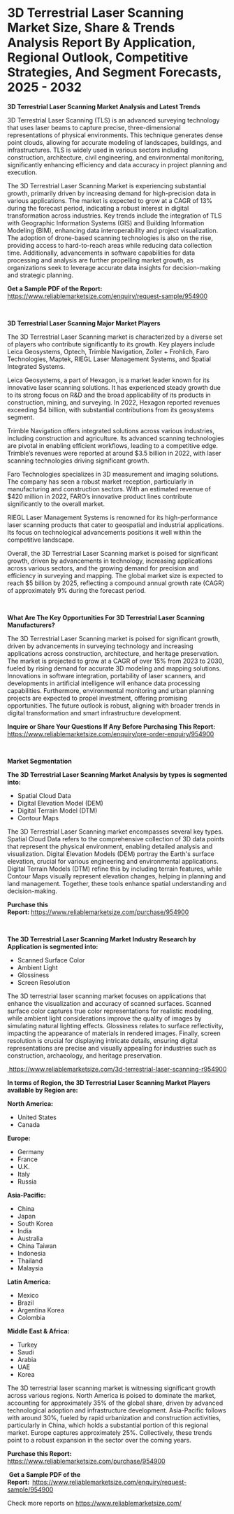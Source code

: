 <p><h1>3D Terrestrial Laser Scanning Market Size, Share & Trends Analysis Report By Application, Regional Outlook, Competitive Strategies, And Segment Forecasts, 2025 - 2032</h1></p><p><strong>3D Terrestrial Laser Scanning Market Analysis and Latest Trends</strong></p>
<p><p>3D Terrestrial Laser Scanning (TLS) is an advanced surveying technology that uses laser beams to capture precise, three-dimensional representations of physical environments. This technique generates dense point clouds, allowing for accurate modeling of landscapes, buildings, and infrastructures. TLS is widely used in various sectors including construction, architecture, civil engineering, and environmental monitoring, significantly enhancing efficiency and data accuracy in project planning and execution.</p><p>The 3D Terrestrial Laser Scanning Market is experiencing substantial growth, primarily driven by increasing demand for high-precision data in various applications. The market is expected to grow at a CAGR of 13% during the forecast period, indicating a robust interest in digital transformation across industries. Key trends include the integration of TLS with Geographic Information Systems (GIS) and Building Information Modeling (BIM), enhancing data interoperability and project visualization. The adoption of drone-based scanning technologies is also on the rise, providing access to hard-to-reach areas while reducing data collection time. Additionally, advancements in software capabilities for data processing and analysis are further propelling market growth, as organizations seek to leverage accurate data insights for decision-making and strategic planning.</p></p>
<p><strong>Get a Sample PDF of the Report:&nbsp;</strong> <a href="https://www.reliablemarketsize.com/enquiry/request-sample/954900?utm_campaign=2952&utm_medium=2&utm_source=Github&utm_content=ia&utm_term=07032025&utm_id=3d-terrestrial-laser-scanning">https://www.reliablemarketsize.com/enquiry/request-sample/954900</a></p>
<p>&nbsp;</p>
<p><strong>3D Terrestrial Laser Scanning Major Market Players</strong></p>
<p><p>The 3D Terrestrial Laser Scanning market is characterized by a diverse set of players who contribute significantly to its growth. Key players include Leica Geosystems, Optech, Trimble Navigation, Zoller + Frohlich, Faro Technologies, Maptek, RIEGL Laser Management Systems, and Spatial Integrated Systems.</p><p>Leica Geosystems, a part of Hexagon, is a market leader known for its innovative laser scanning solutions. It has experienced steady growth due to its strong focus on R&D and the broad applicability of its products in construction, mining, and surveying. In 2022, Hexagon reported revenues exceeding $4 billion, with substantial contributions from its geosystems segment.</p><p>Trimble Navigation offers integrated solutions across various industries, including construction and agriculture. Its advanced scanning technologies are pivotal in enabling efficient workflows, leading to a competitive edge. Trimble’s revenues were reported at around $3.5 billion in 2022, with laser scanning technologies driving significant growth.</p><p>Faro Technologies specializes in 3D measurement and imaging solutions. The company has seen a robust market reception, particularly in manufacturing and construction sectors. With an estimated revenue of $420 million in 2022, FARO’s innovative product lines contribute significantly to the overall market.</p><p>RIEGL Laser Management Systems is renowned for its high-performance laser scanning products that cater to geospatial and industrial applications. Its focus on technological advancements positions it well within the competitive landscape.</p><p>Overall, the 3D Terrestrial Laser Scanning market is poised for significant growth, driven by advancements in technology, increasing applications across various sectors, and the growing demand for precision and efficiency in surveying and mapping. The global market size is expected to reach $5 billion by 2025, reflecting a compound annual growth rate (CAGR) of approximately 9% during the forecast period.</p></p>
<p>&nbsp;</p>
<p><strong>What Are The Key Opportunities For 3D Terrestrial Laser Scanning Manufacturers?</strong></p>
<p><p>The 3D Terrestrial Laser Scanning market is poised for significant growth, driven by advancements in surveying technology and increasing applications across construction, architecture, and heritage preservation. The market is projected to grow at a CAGR of over 15% from 2023 to 2030, fueled by rising demand for accurate 3D modeling and mapping solutions. Innovations in software integration, portability of laser scanners, and developments in artificial intelligence will enhance data processing capabilities. Furthermore, environmental monitoring and urban planning projects are expected to propel investment, offering promising opportunities. The future outlook is robust, aligning with broader trends in digital transformation and smart infrastructure development.</p></p>
<p><strong>Inquire or Share Your Questions If Any Before Purchasing This Report:</strong> <a href="https://www.reliablemarketsize.com/enquiry/pre-order-enquiry/954900?utm_campaign=2952&utm_medium=2&utm_source=Github&utm_content=ia&utm_term=07032025&utm_id=3d-terrestrial-laser-scanning">https://www.reliablemarketsize.com/enquiry/pre-order-enquiry/954900</a></p>
<p>&nbsp;</p>
<p><strong>Market Segmentation</strong></p>
<p><strong>The 3D Terrestrial Laser Scanning Market Analysis by types is segmented into:</strong></p>
<p><ul><li>Spatial Cloud Data</li><li>Digital Elevation Model (DEM)</li><li>Digital Terrain Model (DTM)</li><li>Contour Maps</li></ul></p>
<p><p>The 3D Terrestrial Laser Scanning market encompasses several key types. Spatial Cloud Data refers to the comprehensive collection of 3D data points that represent the physical environment, enabling detailed analysis and visualization. Digital Elevation Models (DEM) portray the Earth's surface elevation, crucial for various engineering and environmental applications. Digital Terrain Models (DTM) refine this by including terrain features, while Contour Maps visually represent elevation changes, helping in planning and land management. Together, these tools enhance spatial understanding and decision-making.</p></p>
<p><strong>Purchase this Report:&nbsp;</strong><a href="https://www.reliablemarketsize.com/purchase/954900?utm_campaign=2952&utm_medium=2&utm_source=Github&utm_content=ia&utm_term=07032025&utm_id=3d-terrestrial-laser-scanning">https://www.reliablemarketsize.com/purchase/954900</a></p>
<p>&nbsp;</p>
<p><strong>The 3D Terrestrial Laser Scanning Market Industry Research by Application is segmented into:</strong></p>
<p><ul><li>Scanned Surface Color</li><li>Ambient Light</li><li>Glossiness</li><li>Screen Resolution</li></ul></p>
<p><p>The 3D terrestrial laser scanning market focuses on applications that enhance the visualization and accuracy of scanned surfaces. Scanned surface color captures true color representations for realistic modeling, while ambient light considerations improve the quality of images by simulating natural lighting effects. Glossiness relates to surface reflectivity, impacting the appearance of materials in rendered images. Finally, screen resolution is crucial for displaying intricate details, ensuring digital representations are precise and visually appealing for industries such as construction, archaeology, and heritage preservation.</p></p>
<p><a href="https://www.reliablemarketsize.com/3d-terrestrial-laser-scanning-r954900?utm_campaign=2952&utm_medium=2&utm_source=Github&utm_content=ia&utm_term=07032025&utm_id=3d-terrestrial-laser-scanning">&nbsp;https://www.reliablemarketsize.com/3d-terrestrial-laser-scanning-r954900</a></p>
<p><strong>In terms of Region, the 3D Terrestrial Laser Scanning Market Players available by Region are:</strong></p>
<p>
    <p> <strong> North America: </strong>
        <ul>
            <li>United States</li>
            <li>Canada</li>
        </ul>
        </p> 
    <p> <strong> Europe: </strong>
        <ul>
            <li>Germany</li>
            <li>France</li>
            <li>U.K.</li>
            <li>Italy</li>
            <li>Russia</li>
        </ul>
        </p> 
    <p> <strong> Asia-Pacific: </strong>
        <ul>
            <li>China</li>
            <li>Japan</li>
            <li>South Korea</li>
            <li>India</li>
            <li>Australia</li>
            <li>China Taiwan</li>
            <li>Indonesia</li>
            <li>Thailand</li>
            <li>Malaysia</li>
        </ul>
        </p> 
    <p> <strong> Latin America: </strong>
        <ul>
            <li>Mexico</li>
            <li>Brazil</li>
            <li>Argentina Korea</li>
            <li>Colombia</li>
        </ul>
        </p> 
    <p> <strong> Middle East & Africa: </strong>
        <ul>
            <li>Turkey</li>
            <li>Saudi</li>
            <li>Arabia</li>
            <li>UAE</li>
            <li>Korea</li>
        </ul>
    </p>
    </p>
<p><p>The 3D terrestrial laser scanning market is witnessing significant growth across various regions. North America is poised to dominate the market, accounting for approximately 35% of the global share, driven by advanced technological adoption and infrastructure development. Asia-Pacific follows with around 30%, fueled by rapid urbanization and construction activities, particularly in China, which holds a substantial portion of this regional market. Europe captures approximately 25%. Collectively, these trends point to a robust expansion in the sector over the coming years.</p></p>
<p><strong>Purchase this Report: </strong><a href="https://www.reliablemarketsize.com/purchase/954900?utm_campaign=2952&utm_medium=2&utm_source=Github&utm_content=ia&utm_term=07032025&utm_id=3d-terrestrial-laser-scanning">https://www.reliablemarketsize.com/purchase/954900</a></p>
<p>&nbsp;<strong>Get a Sample PDF of the Report:&nbsp;&nbsp;</strong><a href="https://www.reliablemarketsize.com/enquiry/request-sample/954900?utm_campaign=2952&utm_medium=2&utm_source=Github&utm_content=ia&utm_term=07032025&utm_id=3d-terrestrial-laser-scanning">https://www.reliablemarketsize.com/enquiry/request-sample/954900</a></p>
<p><strong></strong></p>
<p>Check more reports on <a href="https://www.reliablemarketsize.com/?utm_campaign=2952&utm_medium=2&utm_source=Github&utm_content=ia&utm_term=07032025&utm_id=3d-terrestrial-laser-scanning">https://www.reliablemarketsize.com/</a></p>